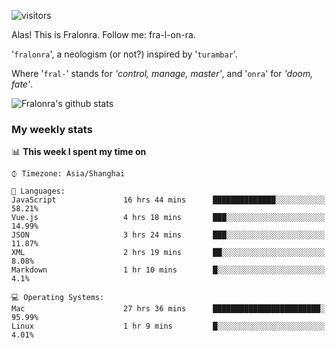 ![visitors](https://visitor-badge.glitch.me/badge?page_id=fralonra.fralonra)

Alas! This is Fralonra. Follow me: fra-l-on-ra.

'`fralonra`', a neologism (or not?) inspired by '`turambar`'.

Where '`fral-`' stands for *'control, manage, master'*, and '`onra`' for *'doom, fate'*.

![Fralonra's github stats](https://github-readme-stats.vercel.app/api?username=fralonra)

### My weekly stats

<!--START_SECTION:waka-->
📊 **This week I spent my time on** 

```text
⌚︎ Timezone: Asia/Shanghai

💬 Languages: 
JavaScript               16 hrs 44 mins      ██████████████░░░░░░░░░░░   58.21% 
Vue.js                   4 hrs 18 mins       ███░░░░░░░░░░░░░░░░░░░░░░   14.99% 
JSON                     3 hrs 24 mins       ███░░░░░░░░░░░░░░░░░░░░░░   11.87% 
XML                      2 hrs 19 mins       ██░░░░░░░░░░░░░░░░░░░░░░░   8.08% 
Markdown                 1 hr 10 mins        █░░░░░░░░░░░░░░░░░░░░░░░░   4.1%

💻 Operating Systems: 
Mac                      27 hrs 36 mins      ████████████████████████░   95.99% 
Linux                    1 hr 9 mins         █░░░░░░░░░░░░░░░░░░░░░░░░   4.01%

```


<!--END_SECTION:waka-->